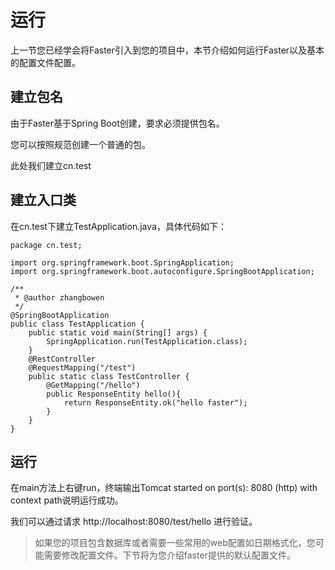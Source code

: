 # 运行

上一节您已经学会将Faster引入到您的项目中，本节介绍如何运行Faster以及基本的配置文件配置。

## 建立包名

由于Faster基于Spring Boot创建，要求必须提供包名。

您可以按照规范创建一个普通的包。

此处我们建立cn.test

## 建立入口类

在cn.test下建立TestApplication.java，具体代码如下：

```
package cn.test;

import org.springframework.boot.SpringApplication;
import org.springframework.boot.autoconfigure.SpringBootApplication;

/**
 * @author zhangbowen
 */
@SpringBootApplication
public class TestApplication {
    public static void main(String[] args) {
        SpringApplication.run(TestApplication.class);
    }
    @RestController
    @RequestMapping("/test")
    public static class TestController {
        @GetMapping("/hello")
        public ResponseEntity hello(){
            return ResponseEntity.ok("hello faster");
        }
    }
}
```

## 运行

在main方法上右键run，终端输出Tomcat started on port(s): 8080 (http) with context path说明运行成功。

我们可以通过请求 http://localhost:8080/test/hello 进行验证。

> 如果您的项目包含数据库或者需要一些常用的web配置如日期格式化，您可能需要修改配置文件。下节将为您介绍faster提供的默认配置文件。